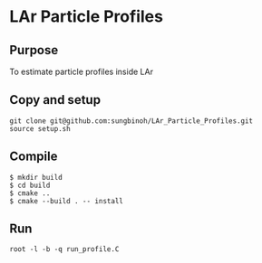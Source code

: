 # LAr Particle Profiles

## Purpose
 To estimate particle profiles inside LAr

## Copy and setup
```
git clone git@github.com:sungbinoh/LAr_Particle_Profiles.git
source setup.sh
```

## Compile
```
$ mkdir build
$ cd build
$ cmake ..
$ cmake --build . -- install
```

## Run
```
root -l -b -q run_profile.C
```